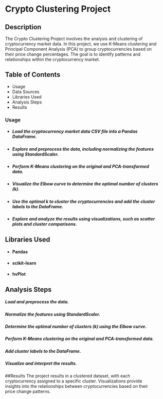 # Crypto Clustering Project
## Description
The Crypto Clustering Project involves the analysis and clustering of cryptocurrency market data. In this project, we use K-Means clustering and Principal Component Analysis (PCA) to group cryptocurrencies based on their price change percentages. The goal is to identify patterns and relationships within the cryptocurrency market.

## Table of Contents
- Usage
- Data Sources
- Libraries Used
- Analysis Steps
- Results


### Usage
- ##### Load the cryptocurrency market data CSV file into a Pandas DataFrame.
- ##### Explore and preprocess the data, including normalizing the features using StandardScaler.
- ##### Perform K-Means clustering on the original and PCA-transformed data.
- ##### Visualize the Elbow curve to determine the optimal number of clusters (k).
- ##### Use the optimal k to cluster the cryptocurrencies and add the cluster labels to the DataFrame.
- ##### Explore and analyze the results using visualizations, such as scatter plots and cluster comparisons.


## Libraries Used
- #### Pandas
- #### scikit-learn
- #### hvPlot

## Analysis Steps
##### Load and preprocess the data.
##### Normalize the features using StandardScaler.
##### Determine the optimal number of clusters (k) using the Elbow curve.
##### Perform K-Means clustering on the original and PCA-transformed data.
##### Add cluster labels to the DataFrame.
##### Visualize and interpret the results.

##Results
The project results in a clustered dataset, with each cryptocurrency assigned to a specific cluster. Visualizations provide insights into the relationships between cryptocurrencies based on their price change patterns.
